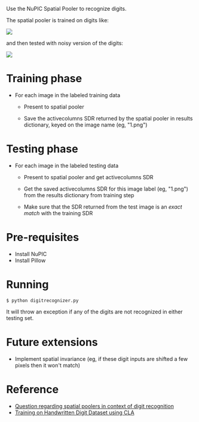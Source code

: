 
Use the NuPIC Spatial Pooler to recognize digits.

The spatial pooler is trained on digits like:

![](https://github.com/tleyden/nupic-digitrecognizer/blob/master/data/training/9.png?raw=true)

and then tested with noisy version of the digits:

![](https://github.com/tleyden/nupic-digitrecognizer/blob/master/data/testing/9.png?raw=true)

# Training phase

- For each image in the labeled training data 

  - Present to spatial pooler

  - Save the activecolumns SDR returned by the spatial pooler in results dictionary, keyed on the image name (eg, "1.png")

# Testing phase

- For each image in the labeled testing data 

  - Present to spatial pooler and get activecolumns SDR

  - Get the saved activecolumns SDR for this image label (eg, "1.png") from the results dictionary from training step

  - Make sure that the SDR returned from the test image is an *exact match* with the training SDR

# Pre-requisites

* Install NuPIC
* Install Pillow

# Running

```
$ python digitrecognizer.py
```

It will throw an exception if any of the digits are not recognized in either testing set.

# Future extensions

* Implement spatial invariance (eg, if these digit inputs are shifted a few pixels then it won't match)

# Reference

* [Question regarding spatial poolers in context of digit recognition](http://lists.numenta.org/pipermail/nupic_lists.numenta.org/2014-March/003121.html)
* [Training on Handwritten Digit Dataset using CLA](http://lists.numenta.org/pipermail/nupic_lists.numenta.org/2013-July/000538.html)